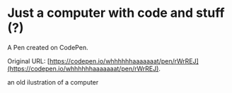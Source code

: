 # Just a computer with code and stuff (?)

A Pen created on CodePen.

Original URL: [https://codepen.io/whhhhhhaaaaaaat/pen/rWrREJ](https://codepen.io/whhhhhhaaaaaaat/pen/rWrREJ).

an old ilustration of a computer